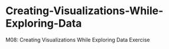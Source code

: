 # Creating-Visualizations-While-Exploring-Data
M08: Creating Visualizations While Exploring Data Exercise
